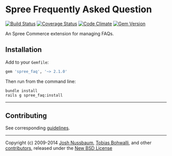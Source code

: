 # Spree Frequently Asked Question

[![Build Status](https://travis-ci.org/futhr/spree-faq.png?branch=2-1-stable)](https://travis-ci.org/futhr/spree-faq)
[![Coverage Status](https://coveralls.io/repos/futhr/spree-faq/badge.png?branch=2-1-stable)](https://coveralls.io/r/futhr/spree-faq)
[![Code Climate](https://codeclimate.com/github/futhr/spree-faq.png)](https://codeclimate.com/github/futhr/spree-faq)
[![Gem Version](https://badge.fury.io/rb/spree-faq.png)](http://badge.fury.io/rb/spree-faq)

An Spree Commerce extension for managing FAQs.

## Installation

Add to your `Gemfile`:

```ruby
gem 'spree_faq', '~> 2.1.0'
```

Then run from the command line:

    bundle install
    rails g spree_faq:install

---

## Contributing

See corresponding [guidelines][1].

---

Copyright (c) 2009-2014 [Josh Nussbaum][2], [Tobias Bohwalli][3], and other [contributors][4], released under the [New BSD License][5]

[1]: https://github.com/futhr/spree-faq/blob/master/CONTRIBUTING.md
[2]: https://github.com/joshnuss
[3]: https://github.com/futhr
[4]: https://github.com/futhr/spree-faq/graphs/contributors
[5]: https://github.com/futhr/spree-faq/blob/master/LICENSE.md
